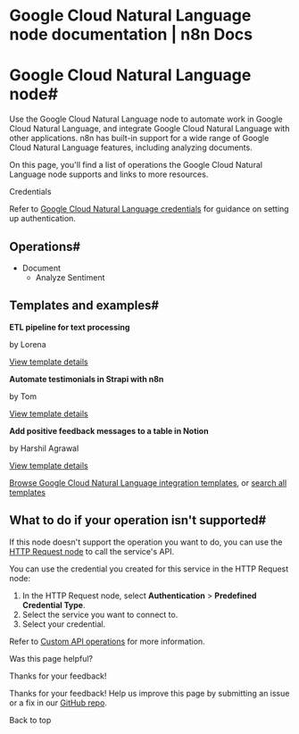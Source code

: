 # Google Cloud Natural Language node documentation | n8n Docs

[ ](https://github.com/n8n-io/n8n-docs/edit/main/docs/integrations/builtin/app-nodes/n8n-nodes-base.googlecloudnaturallanguage.md "Edit this page")

# Google Cloud Natural Language node#

Use the Google Cloud Natural Language node to automate work in Google Cloud Natural Language, and integrate Google Cloud Natural Language with other applications. n8n has built-in support for a wide range of Google Cloud Natural Language features, including analyzing documents.

On this page, you'll find a list of operations the Google Cloud Natural Language node supports and links to more resources.

Credentials

Refer to [Google Cloud Natural Language credentials](../../credentials/google/) for guidance on setting up authentication. 

## Operations#

  * Document
    * Analyze Sentiment

## Templates and examples#

**ETL pipeline for text processing**

by Lorena

[View template details](https://n8n.io/workflows/1045-etl-pipeline-for-text-processing/)

**Automate testimonials in Strapi with n8n**

by Tom

[View template details](https://n8n.io/workflows/1535-automate-testimonials-in-strapi-with-n8n/)

**Add positive feedback messages to a table in Notion**

by Harshil Agrawal

[View template details](https://n8n.io/workflows/1109-add-positive-feedback-messages-to-a-table-in-notion/)

[Browse Google Cloud Natural Language integration templates](https://n8n.io/integrations/google-cloud-natural-language/), or [search all templates](https://n8n.io/workflows/)

## What to do if your operation isn't supported#

If this node doesn't support the operation you want to do, you can use the [HTTP Request node](../../core-nodes/n8n-nodes-base.httprequest/) to call the service's API.

You can use the credential you created for this service in the HTTP Request node: 

  1. In the HTTP Request node, select **Authentication** > **Predefined Credential Type**.
  2. Select the service you want to connect to.
  3. Select your credential.

Refer to [Custom API operations](../../../custom-operations/) for more information.

Was this page helpful? 

Thanks for your feedback! 

Thanks for your feedback! Help us improve this page by submitting an issue or a fix in our [GitHub repo](https://github.com/n8n-io/n8n-docs). 

Back to top